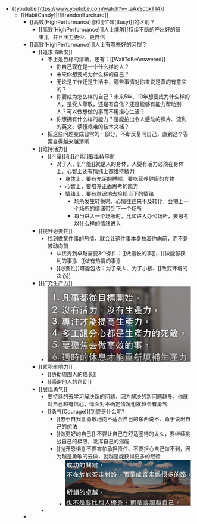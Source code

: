 - {{youtube https://www.youtube.com/watch?v=_aAxScbkT14}}
	- [[HabitCandy]][[BrendonBurchard]]
		- [[高效(HighPerformance)]]和[[忙碌(Busy)]]的区别？
			- [[高效(HighPerformance)]]人士能够[[持续不断的产出好的结果]]，并且压力更少、更自信
		- [[高效(HighPerformance)]]人士有哪些好的习惯？
			- [[追求清晰度]]
				- 不止是目标的清晰，还有：[[WaitToBeAnswered]]
					- 你自己现在是一个什么样的人？
					- 未来你想要成为什么样的自己？
					- 无论是工作还是生活中，哪些事情对你来说是真的有意义的？
					- 你要成为怎么样的自己？未来5年、10年想要成为什么样的人，是受人尊敬，还是有自信？还是能够有能力帮助别人？可以做想做的事而不用担心生活？
					- 你想拥有什么样的能力？是能拍出令人感动的照片、流利的英文、读懂艰难的技术文档？
				- 把这些问题变成日常的一部分，不断反复问自己，直到这个答案变得越来越清晰
			- [[维持活力]]
				- [[产量]]和[[产能]]要维持平衡
					- 对于人，[[产能]]就是人的身体，人要有活力必须在身体上、心智上还有情绪上都维持精力
						- 身体上，要有充足的睡眠，要吃营养健康的食物
						- 心智上，要培养正面思考的能力
						- 情绪上，要有意识地去检视当下的情绪
							- 场所发生转换时，心情往往来不及转化，会把上一个场所的情绪带到下一个场所
							- 每当进入一个场所时，比如进入办公场所，要思考以什么样的情绪进入
			- [[提升必要性]]
				- 找到做某件事的热情，就会让这件事本身拉着你向前，而不是被动向前
					- 从优秀到卓越需要3个条件：[[做擅长的事]]、[[做能够获利的事]]、[[做有热情的事]]
					- [[必要性]]可能包括：为了亲人、为了小孩、[[改变环境的决心]]
			- [[扩充生产力]]
				- ![image.png](../assets/image_1673674675195_0.png)
			- [[累积影响力]]
				- [[协助周围人的成长]]
				- [[感谢他人的帮助]]
			- [[展现勇气]]
				- 要持续的去学习解决新的问题，因为解决的新问题越多，你就对自己越有信心，你面对不确定情况也就越会有勇气
				- [[勇气(Courage)]]到底是什么呢?
					- [[忠于自我]] 勇敢地向不适合自己的东西说不、勇于说出自己的想法
					- [[做更好的自己]] 不要让自己在舒适圈待的太久，要继续挑战自己的极限，发挥自己的潜能
					- [[抛开恐惧]] 不要害怕承担责任、不要担心自己做不到，因为越是勇敢的去做，就越是能获得更多的经验
						- ![image.png](../assets/image_1673675198502_0.png)
				-
		-